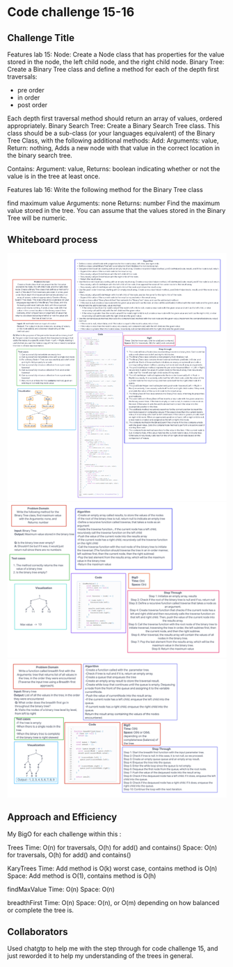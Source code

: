 # Code challenge 15-16

## Challenge Title

Features lab 15:
Node: Create a Node class that has properties for the value stored in the node, the left child node, and the right child node.
Binary Tree: Create a Binary Tree class and define a method for each of the depth first traversals:

- pre order
- in order
- post order

Each depth first traversal method should return an array of values, ordered appropriately.
Binary Search Tree: Create a Binary Search Tree class. This class should be a sub-class (or your languages equivalent) of the Binary Tree Class, with the following additional methods:
Add: Arguments: value, Return: nothing, Adds a new node with that value in the correct location in the binary search tree.

Contains: Argument: value, Returns: boolean indicating whether or not the value is in the tree at least once.

Features lab 16:
Write the following method for the Binary Tree class

find maximum value
Arguments: none
Returns: number
Find the maximum value stored in the tree. You can assume that the values stored in the Binary Tree will be numeric.

## Whiteboard process

![Code challenge 15](../whiteboard-images/whiteboard15.png)
![Code challenge 16](../whiteboard-images/whiteboard16.png)
![Code challenge 17](../whiteboard-images/whiteboard17.png)

## Approach and Efficiency

My BigO for each challenge within this :

Trees
Time: O(n) for traversals, O(h) for add() and contains()
Space: O(n) for traversals, O(h) for add() and contains()

KaryTrees
Time: Add method is O(k) worst case, contains method is O(n)
Space: Add method is O(1), contains method is O(h)

findMaxValue
Time: O(n)
Space: O(n)

breadthFirst
Time: O(n)
Space: O(n), or O(m) depending on how balanced or complete the tree is.

## Collaborators

Used chatgtp to help me with the step through for code challenge 15, and just reworded it to help my understanding of the trees in general.
